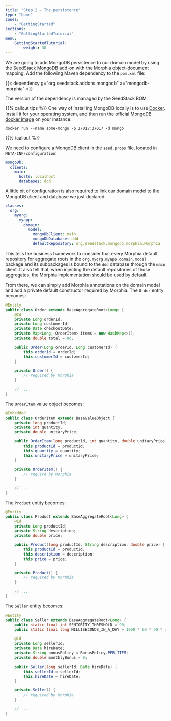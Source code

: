 ```yaml
---
title: "Step 2 - The persistence"
type: "home"
zones:
    - "GettingStarted"
sections:
    - "GettingStartedTutorial"
menu:
    GettingStartedTutorial:
        weight: 30
---
```


We are going to add MongoDB persistence to our domain model by using the [SeedStack MongoDB add-on](http://seedstack.org/addons/mongodb)
with the Morphia object-document mapping.<!--more--> Add the following Maven dependency to the `pom.xml` file:

{{< dependency g="org.seedstack.addons.mongodb" a="mongodb-morphia" >}}

The version of the dependency is managed by the SeedStack BOM. 

{{% callout tips %}}
One way of installing MongoDB locally is to use [Docker](https://www.docker.com/). Install it for your operating system,
and then run the official [MongoDB docker image](https://hub.docker.com/_/mongo/) on your instance:

```plain
docker run --name some-mongo -p 27017:27017 -d mongo
```
{{% /callout %}}

We need to configure a MongoDB client in the `seed.props` file, located in `META-INF/configuration`:

```yaml
mongoDb:
  clients:
    main:
      hosts: localhost
      databases: ddd
```

A little bit of configuration is also required to link our domain model to the MongoDB client and database we just declared:

```yaml
classes:
  org:
    myorg:
      myapp:
        domain:
          model:
            mongoDbClient: main
            mongoDbDatabase: ddd
            defaultRepository: org.seedstack.mongodb.morphia.Morphia
```

This tells the business framework to consider that every Morphia default repository for aggregate roots in the `org.myorg.myapp.domain.model`
package and its subpackages is bound to the `ddd` database through the `main` client. It also tell that, when injecting the
default repositories of those aggregates, the Morphia implementation should be used by default.

From there, we can simply add Morphia annotations on the domain model and add a private default constructor required by
Morphia. The `Order` entity becomes:

```java
@Entity
public class Order extends BaseAggregateRoot<Long> {
    @Id
    private Long orderId;
    private Long customerId;
    private Date checkoutDate;
    private Map<Long, OrderItem> items = new HashMap<>();
    private double total = 0d;

    public Order(Long orderId, Long customerId) {
        this.orderId = orderId;
        this.customerId = customerId;
    }

    private Order() {
        // required by Morphia
    }

    // ...
}
```

The `OrderItem` value object becomes:

```java
@Embedded
public class OrderItem extends BaseValueObject {
    private long productId;
    private int quantity;
    private double unitaryPrice;

    public OrderItem(long productId, int quantity, double unitaryPrice) {
        this.productId = productId;
        this.quantity = quantity;
        this.unitaryPrice = unitaryPrice;
    }

    private OrderItem() {
        // require by Morphia
    }

    // ...
}
```

The `Product` entity becomes:

```java
@Entity
public class Product extends BaseAggregateRoot<Long> {
    @Id
    private Long productId;
    private String description;
    private double price;

    public Product(long productId, String description, double price) {
        this.productId = productId;
        this.description = description;
        this.price = price;
    }

    private Product() {
        // required by Morphia
    }

    // ...
}
```

The `Seller` entity becomes:

```java
@Entity
public class Seller extends BaseAggregateRoot<Long> {
    public static final int SENIORITY_THRESHOLD = 90;
    public static final long MILLISECONDS_IN_A_DAY = 1000 * 60 * 60 * 24;

    @Id
    private Long sellerId;
    private Date hireDate;
    private String bonusPolicy = BonusPolicy.PER_ITEM;
    private double monthlyBonus = 0;

    public Seller(long sellerId, Date hireDate) {
        this.sellerId = sellerId;
        this.hireDate = hireDate;
    }

    private Seller() {
        // required by Morphia
    }

    // ...
}
```

